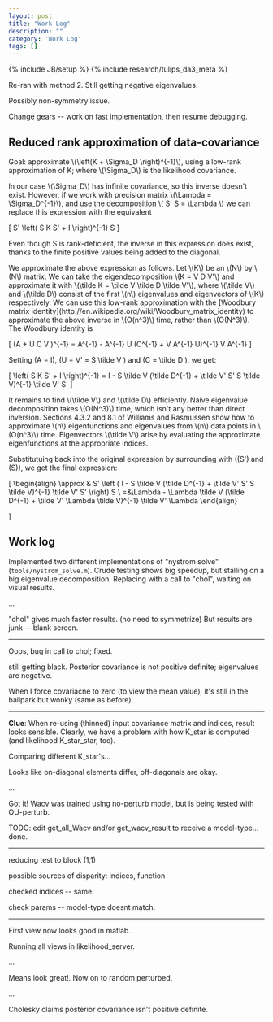 ```yaml
---
layout: post
title: "Work Log"
description: ""
category: 'Work Log'
tags: []
---
```

{% include JB/setup %}
{% include research/tulips_da3_meta %}

Re-ran with method 2.  Still getting negative eigenvalues.

Possibly non-symmetry issue.

Change gears -- work on fast implementation, then resume debugging.

Reduced rank approximation of data-covariance
---------------------------------------------

<div>
<p>
Goal: approximate \(\left(K + \Sigma_D \right)^{-1}\), using a low-rank approximation of K;  where \(\Sigma_D\) is the likelihood covariance.
</p><p>
In our case \(\Sigma_D\) has infinite covariance, so this inverse doesn't exist. However, if we work with precision matrix \(\Lambda = \Sigma_D^{-1}\), and use the decomposition \( S' S = \Lambda \) we can replace this expression with the equivalent

\[
    S' \left( S K S' + I \right)^{-1} S
\]

Even though S is rank-deficient, the inverse in this expression does exist, thanks to the finite positive values being added to the diagonal.  
</p><p>
We approximate the above expression as follows.  Let \(K\) be an \(N\) by \(N\) matrix. We can take the eigendecomposition \(K = V D V'\) and approximate it with \(\tilde K = \tilde V \tilde D \tilde V'\), where \(\tilde V\) and \(\tilde D\) consist of the first \(n\) eigenvalues and eigenvectors of \(K\) respectively.   We can use this low-rank approximation with the [Woodbury matrix identity](http://en.wikipedia.org/wiki/Woodbury_matrix_identity) to approximate the above inverse in \(O(n^3)\) time, rather than \(O(N^3)\).  The Woodbury identity is
        
\[
    (A + U C V )^{-1} = A^{-1} - A^{-1} U (C^{-1} + V A^{-1} U)^{-1} V A^{-1}
\]

Setting \(A = I\), \(U = V' = S \tilde V \) and \(C = \tilde D \), we get:
    
\[
    \left( S K S' + I \right)^{-1} = I - S \tilde V (\tilde D^{-1} + \tilde V' S' S \tilde V)^{-1} \tilde V' S'
\]
</p><p>
It remains to find \(\tilde V\) and \(\tilde D\) efficiently.  Naive eigenvalue decomposition takes \(O(N^3)\) time, which isn't any better than direct inversion.  Sections 4.3.2 and 8.1 of Williams and Rasmussen show how to approximate \(n\) eigenfunctions and eigenvalues from \(n\) data points in \(O(n^3)\) time.  Eigenvectors \(\tilde V\) arise by evaluating the approximate eigenfunctions at the appropriate indices.
</p>
<p>

Substitutuing back into the original expression by surrounding with (\(S'\) and \(S\)), we get the final expression:
    
\[
\begin{align}
    \approx & S' \left ( I - S \tilde V (\tilde D^{-1} + \tilde V' S' S \tilde V)^{-1} \tilde V' S' \right) S \\
    =&\Lambda - \Lambda \tilde V (\tilde D^{-1} + \tilde V' \Lambda \tilde V)^{-1} \tilde V' \Lambda
    \end{align}

\]
</p>
</div>

Work log
--------

Implemented two different implementations of "nystrom solve" (`tools/nystrom_solve.m`).  Crude testing shows big speedup, but stalling on a big eigenvalue decomposition.  Replacing with a call to "chol", waiting on visual results.

...

"chol" gives much faster results. (no need to symmetrize)  But results are junk -- blank screen.

---

Oops, bug in call to chol; fixed.

still getting black.  Posterior covariance is not positive definite; eigenvalues are negative.

When I force covariacne to zero (to view the mean value), it's still in the ballpark but wonky (same as before).

---

**Clue**:   When re-using (thinned) input covariance matrix and indices, result looks sensible.  Clearly, we have a problem with how K_star is computed (and likelihood K_star_star, too).

Comparing different K_star's...

Looks like on-diagonal elements differ, off-diagonals are okay.

...

Got it!  Wacv was trained using no-perturb model, but is being tested with OU-perturb.  

TODO: edit get_all_Wacv and/or get_wacv_result to receive a model-type... done.

---

reducing test to block (1,1)

possible sources of disparity: indices, function

checked indices -- same.

check params -- model-type doesnt match.

---

First view now looks good in matlab.

Running all views in likelihood_server.

...

Means look great!.  Now on to random perturbed.

...

Cholesky claims posterior covariance isn't positive definite.


